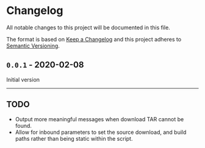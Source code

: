 # Changelog
All notable changes to this project will be documented in this file.

The format is based on [Keep a Changelog](http://keepachangelog.com/en/1.0.0/) and this project adheres to [Semantic Versioning](http://semver.org/spec/v2.0.0.html).

## `0.0.1` - 2020-02-08
Initial version

____
## TODO
- Output more meaningful messages when download TAR cannot be found.
- Allow for inbound parameters to set the source download, and build paths rather than being static within the script.